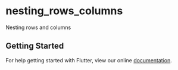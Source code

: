 # nesting_rows_columns

Nesting rows and columns

## Getting Started

For help getting started with Flutter, view our online
[documentation](https://flutter.io/).
